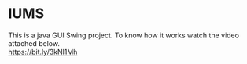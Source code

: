 # IUMS
This is a java GUI Swing project. To know how it works watch the video attached below. </br>
https://bit.ly/3kNl1Mh
